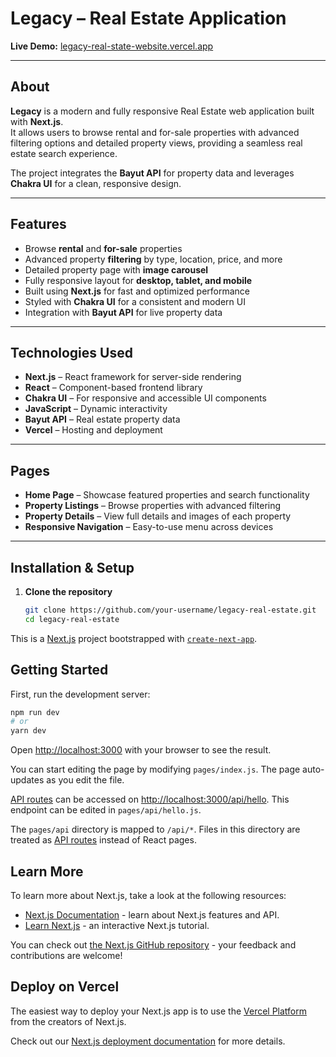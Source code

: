 # Legacy – Real Estate Application

**Live Demo:** [legacy-real-state-website.vercel.app](https://legacy-real-state-website.vercel.app/)

---

## About

**Legacy** is a modern and fully responsive Real Estate web application built with **Next.js**.  
It allows users to browse rental and for-sale properties with advanced filtering options and detailed property views, providing a seamless real estate search experience.  

The project integrates the **Bayut API** for property data and leverages **Chakra UI** for a clean, responsive design.

---

## Features

- Browse **rental** and **for-sale** properties  
- Advanced property **filtering** by type, location, price, and more  
- Detailed property page with **image carousel**  
- Fully responsive layout for **desktop, tablet, and mobile**  
- Built using **Next.js** for fast and optimized performance  
- Styled with **Chakra UI** for a consistent and modern UI  
- Integration with **Bayut API** for live property data  

---

## Technologies Used

- **Next.js** – React framework for server-side rendering  
- **React** – Component-based frontend library  
- **Chakra UI** – For responsive and accessible UI components  
- **JavaScript** – Dynamic interactivity  
- **Bayut API** – Real estate property data  
- **Vercel** – Hosting and deployment  

---

## Pages

- **Home Page** – Showcase featured properties and search functionality  
- **Property Listings** – Browse properties with advanced filtering  
- **Property Details** – View full details and images of each property  
- **Responsive Navigation** – Easy-to-use menu across devices  

---

## Installation & Setup

1. **Clone the repository**  
   ```bash
   git clone https://github.com/your-username/legacy-real-estate.git
   cd legacy-real-estate


This is a [Next.js](https://nextjs.org/) project bootstrapped with [`create-next-app`](https://github.com/vercel/next.js/tree/canary/packages/create-next-app).

## Getting Started

First, run the development server:

```bash
npm run dev
# or
yarn dev
```

Open [http://localhost:3000](http://localhost:3000) with your browser to see the result.

You can start editing the page by modifying `pages/index.js`. The page auto-updates as you edit the file.

[API routes](https://nextjs.org/docs/api-routes/introduction) can be accessed on [http://localhost:3000/api/hello](http://localhost:3000/api/hello). This endpoint can be edited in `pages/api/hello.js`.

The `pages/api` directory is mapped to `/api/*`. Files in this directory are treated as [API routes](https://nextjs.org/docs/api-routes/introduction) instead of React pages.

## Learn More

To learn more about Next.js, take a look at the following resources:

- [Next.js Documentation](https://nextjs.org/docs) - learn about Next.js features and API.
- [Learn Next.js](https://nextjs.org/learn) - an interactive Next.js tutorial.

You can check out [the Next.js GitHub repository](https://github.com/vercel/next.js/) - your feedback and contributions are welcome!

## Deploy on Vercel

The easiest way to deploy your Next.js app is to use the [Vercel Platform](https://vercel.com/new?utm_medium=default-template&filter=next.js&utm_source=create-next-app&utm_campaign=create-next-app-readme) from the creators of Next.js.

Check out our [Next.js deployment documentation](https://nextjs.org/docs/deployment) for more details.
